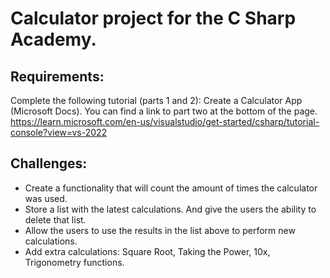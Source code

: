 # Calculator project for the C Sharp Academy.

## Requirements:
 Complete the following tutorial (parts 1 and 2): Create a Calculator App (Microsoft Docs). You can find a link to part two at the bottom of the page.
   https://learn.microsoft.com/en-us/visualstudio/get-started/csharp/tutorial-console?view=vs-2022

## Challenges:
- Create a functionality that will count the amount of times the calculator was used.
- Store a list with the latest calculations. And give the users the ability to delete that list.
- Allow the users to use the results in the list above to perform new calculations.
- Add extra calculations: Square Root, Taking the Power, 10x, Trigonometry functions.
